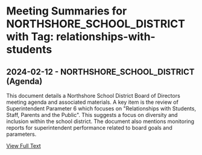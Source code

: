 # Meeting Summaries for NORTHSHORE_SCHOOL_DISTRICT with Tag: relationships-with-students

## 2024-02-12 - NORTHSHORE_SCHOOL_DISTRICT (Agenda)

This document details a Northshore School District Board of Directors meeting agenda and associated materials.  A key item is the review of Superintendent Parameter 6 which focuses on "Relationships with Students, Staff, Parents and the Public". This suggests a focus on diversity and inclusion within the school district. The document also mentions monitoring reports for superintendent performance related to board goals and parameters.

[View Full Text](https://raw.githubusercontent.com/CivicLens/WashingtonStateSchoolBoardExplorer/refs/heads/main/data/countries/usa/states/wa/counties/king/school_boards/northshore_school_district/2024/2024-02-12-agenda.txt)

